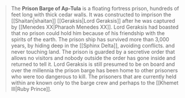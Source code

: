 > The **Prison Barge of Ap-Tula** is a floating fortress prison, hundreds of feet long with thick cedar walls. It was constructed to imprison the [[Shaitan|shaitan]] [[Geraksis|Lord Geraksis]] after he was captured by [[Menedes XX|Pharaoh Menedes XX]]. Lord Geraksis had boasted that no prison could hold him because of his friendship with the spirits of the earth. The prison ship has survived more than 3,000 years, by hiding deep in the [[Sphinx Delta]], avoiding conflicts. and never touching land. The prison is guarded by a secretive order that allows no visitors and nobody outside the order has gone inside and returned to tell it. Lord Geraksis is still presumed to be on board and over the millennia the prison barge has been home to other prisoners who were too dangerous to kill. The prisoners that are currently held within are known only to the barge crew and perhaps to the [[Khemet III|Ruby Prince]].








